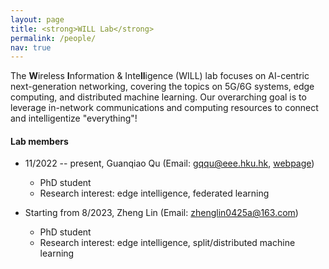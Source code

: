 ```yaml
---
layout: page
title: <strong>WILL Lab</strong>
permalink: /people/
nav: true
---
```


The <strong>W</strong>ireless <strong>I</strong>nformation & Inte<strong>ll</strong>igence (WILL) lab focuses on AI-centric next-generation networking, covering the topics on 5G/6G systems, edge computing, and distributed machine learning. Our overarching goal is to leverage in-network communications and computing resources to connect and intelligentize "everything"!

#### Lab members

- 11/2022 -- present, Guanqiao Qu (Email: gqqu@eee.hku.hk, [webpage](https://guanqiaoqu.com/))
  - PhD student
  - Research interest: edge intelligence, federated learning

- Starting from 8/2023, Zheng Lin (Email: zhenglin0425a@163.com)
  - PhD student
  - Research interest: edge intelligence, split/distributed machine learning


